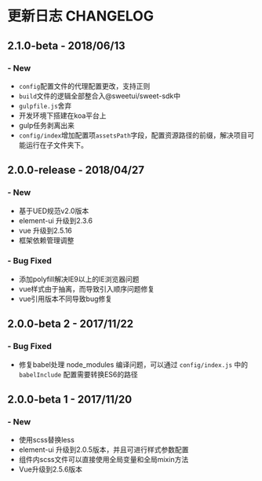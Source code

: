 # 更新日志 CHANGELOG

## 2.1.0-beta - 2018/06/13

### - New
- `config`配置文件的代理配置更改，支持正则
- `build`文件的逻辑全部整合入@sweetui/sweet-sdk中
- `gulpfile.js`舍弃
- 开发环境下搭建在koa平台上
- gulp任务剥离出来
- `config/index`增加配置项`assetsPath`字段，配置资源路径的前缀，解决项目可能运行在子文件夹下。

## 2.0.0-release - 2018/04/27

### - New
- 基于UED规范v2.0版本
- element-ui 升级到2.3.6
- vue 升级到2.5.16
- 框架依赖管理调整


### - Bug Fixed
- 添加polyfill解决IE9以上的IE浏览器问题
- vue样式由于抽离，而导致引入顺序问题修复
- vue引用版本不同导致bug修复

## 2.0.0-beta 2 - 2017/11/22

### - Bug Fixed
- 修复babel处理 node_modules 编译问题，可以通过 `config/index.js` 中的 `babelInclude` 配置需要转换ES6的路径


## 2.0.0-beta 1 - 2017/11/20

### - New

- 使用scss替换less
- element-ui 升级到2.0.5版本，并且可进行样式参数配置
- 组件内scss文件可以直接使用全局变量和全局mixin方法
- Vue升级到2.5.6版本

